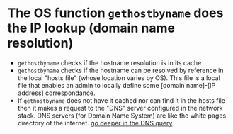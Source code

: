 # The OS function `gethostbyname` does the IP lookup (domain name resolution)

- `gethostbyname` checks if the hostname resolution is in its cache
- `gethostbyname` checks if the hostname can be resolved by reference in the local "hosts file" (whose location varies by OS). This file is a local file that enables an admin to locally define some [domain name]-[IP address] correspondance.
- If `gethostbyname` does not have it cached nor can find it in the hosts file then it makes a request to the "DNS" server configured in the network stack. DNS servers (for Domain Name System) are like the white pages directory of the internet. [go deeper in the DNS query](./name_servers/)

